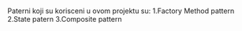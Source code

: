 #
Paterni koji su korisceni u ovom projektu su:
1.Factory Method pattern
2.State patern
3.Composite pattern
